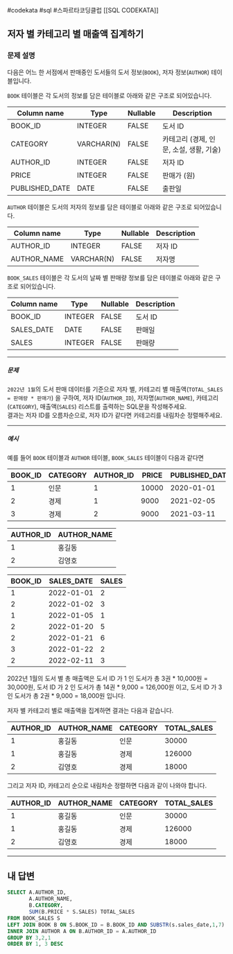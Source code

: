 #codekata #sql #스파르타코딩클럽 [[SQL CODEKATA]]

## 저자 별 카테고리 별 매출액 집계하기

### 문제 설명
다음은 어느 한 서점에서 판매중인 도서들의 도서 정보(`BOOK`), 저자 정보(`AUTHOR`) 테이블입니다.

`BOOK` 테이블은 각 도서의 정보를 담은 테이블로 아래와 같은 구조로 되어있습니다.

|Column name|Type|Nullable|Description|
|---|---|---|---|
|BOOK_ID|INTEGER|FALSE|도서 ID|
|CATEGORY|VARCHAR(N)|FALSE|카테고리 (경제, 인문, 소설, 생활, 기술)|
|AUTHOR_ID|INTEGER|FALSE|저자 ID|
|PRICE|INTEGER|FALSE|판매가 (원)|
|PUBLISHED_DATE|DATE|FALSE|출판일|

`AUTHOR` 테이블은 도서의 저자의 정보를 담은 테이블로 아래와 같은 구조로 되어있습니다.

|Column name|Type|Nullable|Description|
|---|---|---|---|
|AUTHOR_ID|INTEGER|FALSE|저자 ID|
|AUTHOR_NAME|VARCHAR(N)|FALSE|저자명|

`BOOK_SALES` 테이블은 각 도서의 날짜 별 판매량 정보를 담은 테이블로 아래와 같은 구조로 되어있습니다.

|Column name|Type|Nullable|Description|
|---|---|---|---|
|BOOK_ID|INTEGER|FALSE|도서 ID|
|SALES_DATE|DATE|FALSE|판매일|
|SALES|INTEGER|FALSE|판매량|

---
##### 문제
`2022년 1월`의 도서 판매 데이터를 기준으로 저자 별, 카테고리 별 매출액(`TOTAL_SALES = 판매량 * 판매가`) 을 구하여, 저자 ID(`AUTHOR_ID`), 저자명(`AUTHOR_NAME`), 카테고리(`CATEGORY`), 매출액(`SALES`) 리스트를 출력하는 SQL문을 작성해주세요.  
결과는 저자 ID를 오름차순으로, 저자 ID가 같다면 카테고리를 내림차순 정렬해주세요.

---
##### 예시
예를 들어 `BOOK` 테이블과 `AUTHOR` 테이블, `BOOK_SALES` 테이블이 다음과 같다면

|BOOK_ID|CATEGORY|AUTHOR_ID|PRICE|PUBLISHED_DATE|
|---|---|---|---|---|
|1|인문|1|10000|2020-01-01|
|2|경제|1|9000|2021-02-05|
|3|경제|2|9000|2021-03-11|

|AUTHOR_ID|AUTHOR_NAME|
|---|---|
|1|홍길동|
|2|김영호|

|BOOK_ID|SALES_DATE|SALES|
|---|---|---|
|1|2022-01-01|2|
|2|2022-01-02|3|
|1|2022-01-05|1|
|2|2022-01-20|5|
|2|2022-01-21|6|
|3|2022-01-22|2|
|2|2022-02-11|3|

2022년 1월의 도서 별 총 매출액은 도서 ID 가 1 인 도서가 총 3권 * 10,000원 = 30,000원, 도서 ID 가 2 인 도서가 총 14권 * 9,000 = 126,000원 이고, 도서 ID 가 3 인 도서가 총 2권 * 9,000 = 18,000원 입니다.

저자 별 카테고리 별로 매출액을 집계하면 결과는 다음과 같습니다.

|AUTHOR_ID|AUTHOR_NAME|CATEGORY|TOTAL_SALES|
|---|---|---|---|
|1|홍길동|인문|30000|
|1|홍길동|경제|126000|
|2|김영호|경제|18000|

그리고 저자 ID, 카테고리 순으로 내림차순 정렬하면 다음과 같이 나와야 합니다.

|AUTHOR_ID|AUTHOR_NAME|CATEGORY|TOTAL_SALES|
|---|---|---|---|
|1|홍길동|인문|30000|
|1|홍길동|경제|126000|
|2|김영호|경제|18000|

---

## 내 답변

```sql
SELECT A.AUTHOR_ID,
       A.AUTHOR_NAME,
       B.CATEGORY,
       SUM(B.PRICE * S.SALES) TOTAL_SALES
FROM BOOK_SALES S 
LEFT JOIN BOOK B ON S.BOOK_ID = B.BOOK_ID AND SUBSTR(s.sales_date,1,7) = '2022-01'
INNER JOIN AUTHOR A ON B.AUTHOR_ID = A.AUTHOR_ID
GROUP BY 3,2,1
ORDER BY 1, 3 DESC
```